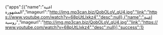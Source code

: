 

{"apps":[{"name":"اغنية  المشهورة","imageurl":"http://img.mp3can.biz/QobOLoV_qU4.jpg","link":"https://www.youtube.com/watch?v=68pUtLlxkz4","desc":null},{"name":"اغنية روسية","imageurl":"http://img.mp3can.biz/QobOLoV_qU4.jpg","link":"https://www.youtube.com/watch?v=68pUtLlxkz4","desc":null}],"success":1}
